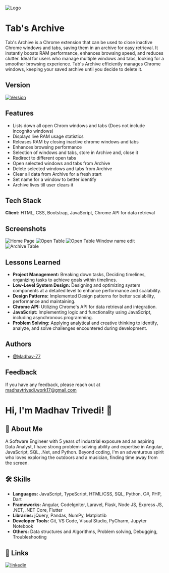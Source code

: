 
![Logo](https://github.com/Madhav-77/TabsArchive/blob/main/assets/logos/tabs-archive-high-resolution-logo-bg-color.png)


# Tab's Archive

Tab's Archive is a Chrome extension that can be used to close inactive Chrome windows and tabs, saving them in an archive for easy retrieval. It instantly boosts RAM performance, enhances browsing speed, and reduces clutter. Ideal for users who manage multiple windows and tabs, looking for a smoother browsing experience. Tab's Archive efficiently manages Chrome windows, keeping your saved archive until you decide to delete it.


## Version

[![Version](https://img.shields.io/badge/version-1.0.1.alpha.2-blue.svg)](https://semver.org)


## Features

- Lists down all open Chrom windows and tabs (Does not include incognito windows)
- Displays live RAM usage statistics
- Releases RAM by closing inactive chrome windows and tabs
- Enhances browsing performance 
- Selection of windows and tabs, store in Archive and, close it
- Redirect to different open tabs
- Open selected windows and tabs from Archive
- Delete selected windows and tabs from Archive
- Clear all data from Archive for a fresh start
- Set name for a window to better identify
- Archive lives till user clears it


## Tech Stack

**Client:** HTML, CSS, Bootstrap, JavaScript, Chrome API for data retrieval


## Screenshots

![Home Page](https://github.com/Madhav-77/TabsArchive/blob/main/assets/screenshots/Dashboard%20-%20Archive%20table.png)
![Open Table](https://github.com/Madhav-77/TabsArchive/blob/main/assets/screenshots/Dashboard%20-%20Open%20table.png)
![Open Table Window name edit](https://github.com/Madhav-77/TabsArchive/blob/main/assets/screenshots/Dashboard%20-%20Window%20name%20edit.png)
![Archive Table](https://github.com/Madhav-77/TabsArchive/blob/main/assets/screenshots/Home%20screen.png)


## Lessons Learned

- **Project Management:** Breaking down tasks, Deciding timelines, organizing tasks to achieve goals within timelines.
- **Low-Level System Design:** Designing and optimizing system components at a detailed level to enhance performance and scalability.
- **Design Patterns:** Implemented Design patterns for better scalability, performance and maintaining.
- **Chrome API:** Utilizing Chrome's API for data retrieval and integration.
- **JavaScript:** Implementing logic and functionality using JavaScript, including asynchronous programming.
- **Problem Solving:** Applying analytical and creative thinking to identify, analyze, and solve challenges encountered during development.


## Authors

- [@Madhav-77](https://www.github.com/Madhav-77)


## Feedback

If you have any feedback, please reach out at madhavtrivedi.work17@gmail.com
# Hi, I'm Madhav Trivedi! 👋


## 🚀 About Me
A Software Engineer with 5 years of industrial exposure and an aspiring Data Analyst, I have strong problem-solving ability and expertise in Angular, 
JavaScript, SQL, .Net, and Python. Beyond coding, I'm an adventurous spirit who loves exploring the outdoors and a musician, finding time away from the screen.

## 🛠 Skills
- **Languages:** JavaScript, TypeScript, HTML/CSS, SQL, Python, C#, PHP, Dart
- **Frameworks:** Angular, CodeIgniter, Laravel, Flask, Node JS, Express JS, .NET, .NET Core, Flutter
- **Libraries:** jQuery, Pandas, NumPy, Matplotlib
- **Developer Tools:** Git, VS Code, Visual Studio, PyCharm, Jupyter Notebook
- **Others:** Data structures and Algorithms, Problem solving, Debugging, Troubleshooting


## 🔗 Links
[![linkedin](https://img.shields.io/badge/linkedin-0A66C2?style=for-the-badge&logo=linkedin&logoColor=white)](https://www.linkedin.com/in/madhavpt/)


